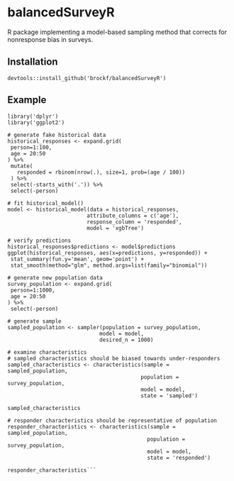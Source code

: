 # balancedSurveyR

R package implementing a model-based sampling method that corrects for nonresponse bias in surveys.

## Installation

```devtools::install_github('brockf/balancedSurveyR')```
  
## Example

```library('balancedSurveyR')
library('dplyr')
library('ggplot2')

# generate fake historical data
historical_responses <- expand.grid(
 person=1:100,
 age = 20:50
) %>%
 mutate(
   responded = rbinom(nrow(.), size=1, prob=(age / 100))
 ) %>%
 select(-starts_with('.')) %>%
 select(-person)

# fit historical_model()
model <- historical_model(data = historical_responses,
                         attribute_columns = c('age'),
                         response_column = 'responded',
                         model = 'xgbTree')

# verify predictions
historical_responses$predictions <- model$predictions
ggplot(historical_responses, aes(x=predictions, y=responded)) +
 stat_summary(fun.y='mean', geom='point') +
 stat_smooth(method="glm", method.args=list(family="binomial"))

# generate new population data
survey_population <- expand.grid(
 person=1:1000,
 age = 20:50
) %>%
 select(-person)

# generate sample
sampled_population <- sampler(population = survey_population,
                             model = model,
                             desired_n = 1000)

# examine characteristics
# sampled characteristics should be biased towards under-responders
sampled_characteristics <- characteristics(sample = sampled_population,
                                          population = survey_population,
                                          model = model,
                                          state = 'sampled')

sampled_characteristics

# responder characteristics should be representative of population
responder_characteristics <- characteristics(sample = sampled_population,
                                            population = survey_population,
                                            model = model,
                                            state = 'responded')

responder_characteristics```

